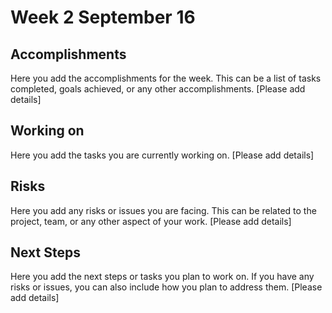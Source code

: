# Week 2 September 16

## Accomplishments
Here you add the accomplishments for the week.
This can be a list of tasks completed, goals achieved, or any other accomplishments.
[Please add details]

## Working on
Here you add the tasks you are currently working on.
[Please add details]

## Risks
Here you add any risks or issues you are facing.
This can be related to the project, team, or any other aspect of your work.
[Please add details]

## Next Steps
Here you add the next steps or tasks you plan to work on.
If you have any risks or issues, you can also include how you plan to address them.
[Please add details]
